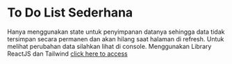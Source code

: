 # To Do List Sederhana
Hanya menggunakan state untuk penyimpanan datanya sehingga data tidak tersimpan secara permanen dan akan hilang saat halaman di refresh.
Untuk melihat perubahan data silahkan lihat di console.
Menggunakan Library ReactJS dan Tailwind
[click here to access](https://repirisyan98.github.io/to-do-list)

